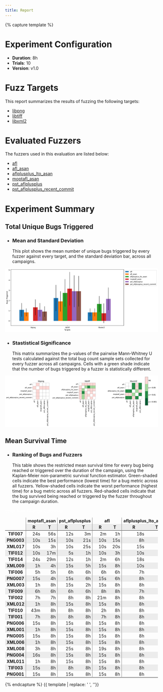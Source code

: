 ```yaml
---
title: Report
---
```

{% capture template %}
<div class="section">
    <h1>Experiment Configuration</h1>
    <ul class="browser-default">
        <li><b>Duration</b>: 8h</li>
        <li><b>Trials</b>: 10</li>
        <li><b>Version</b>: v1.0</li>
    </ul>
</div>
<div class="section">
    <h1>Fuzz Targets</h1>
    <p>This report summarizes the results of fuzzing the following targets:</p>
    <ul id="target-list" class="browser-default">
        <li><a href="targets/libpng.md">libpng</a></li>
        <li><a href="targets/libtiff.md">libtiff</a></li>
        <li><a href="targets/libxml2.md">libxml2</a></li>
    </ul>
</div>
<div class="section">
    <h1>Evaluated Fuzzers</h1>
    <p>The fuzzers used in this evaluation are listed below:</p>
    <ul id="fuzzer-list" class="browser-default">
        <li><a href="fuzzers/afl.md">afl</a></li>
        <li><a href="fuzzers/afl_asan.md">afl_asan</a></li>
        <li><a href="fuzzers/aflplusplus_lto_asan.md">aflplusplus_lto_asan</a></li>
        <li><a href="fuzzers/moptafl_asan.md">moptafl_asan</a></li>
        <li><a href="fuzzers/pst_aflplusplus.md">pst_aflplusplus</a></li>
        <li><a href="fuzzers/pst_aflplusplus_recent_commit.md">pst_aflplusplus_recent_commit</a></li>
    </ul>
</div>
<!--
EXPERIMENT PARAMETERS WILL BE LISTED HERE
-->
<div class="section">
    <h1>Experiment Summary</h1>
    <div id="bugs-triggered">
        <h2>Total Unique Bugs Triggered</h2>
        <ul class="collapsible popout">
            <li>
                <div class="collapsible-header">
                    <h3>Mean and Standard Deviation</h3>
                </div>
                <div class="collapsible-body">
                    This plot shows the mean number of unique bugs triggered by every fuzzer against every target,
                    and the standard deviation bar, across all campaigns.
                </div>
            </li>
        </ul>
        <img class="materialboxed responsive-img" src="plot/summary_unique_bugs.svg">
        <ul class="collapsible popout">
            <li>
                <div class="collapsible-header">
                    <h3>Stastistical Significance</h3>
                </div>
                <div class="collapsible-body">
                    This matrix summarizes the p-values of the pairwise Mann-Whitney U tests calculated against the
                    total bug count sample sets collected for every fuzzer across all campaigns. Cells with a green
                    shade indicate that the number of bugs triggered by a fuzzer is statistically different.
                </div>
            </li>
        </ul>
        <img class="materialboxed responsive-img" src="plot/summary_signplot.svg">
    </div>
    <div id="mean-survival">
        <h2>Mean Survival Time</h2>
        <ul class="collapsible popout">
            <li>
                <div class="collapsible-header">
                    <h3>Ranking of Bugs and Fuzzers</h3>
                </div>
                <div class="collapsible-body">
                    This table shows the restricted mean survival time for every bug being reached or triggered over the
                    duration of the campaign, using the Kaplan-Meier non-parametric survival function estimator.
                    Green-shaded cells indicate the best performance (lowest time) for a bug metric across all fuzzers.
                    Yellow-shaded cells indicate the worst performance (highest time) for a bug metric across all fuzzers.
                    Red-shaded cells indicate that the bug survived being reached or triggered by the fuzzer throughout
                    the campaign duration.
                </div>
            </li>
        </ul>
        <div class="center">
            <a id="btn-colormap" class="btn-small waves-effect waves-light" style="margin-bottom: 10px; color: white; font-weight: normal;">
                <i class="material-icons left">color_lens</i>
                Change Colormap
            </a>
        </div>
        <script type="text/javascript">
            $('#btn-colormap').click(function() {
                stl = $('#survival_stylesheet');
                var href = stl.prop('href');
                if (href.includes('hiliter')) {
                    stl.prop('href', 'css/survival_heatmap.css');
                } else {
                    stl.prop('href', 'css/survival_hiliter.css');
                }
            });
        </script>
        <link id="survival_stylesheet" rel="stylesheet" href="css/survival_hiliter.css">
        <style type="text/css">
#T_survival_table tr:nth-child(even) {
  background-color: #ececec;
}
#T_survival_table tbody tr:hover {
  background-color: #d9edfd;
}
#T_survival_table thead tr:not(:last-child) .index_name {
  visibility: hidden;
}
#T_survival_table thead tr:nth-child(3) {
  display: none;
}
#T_survival_table tbody td {
  padding: 2px 5px 2px 15px;
  text-align: right;
}
#T_survival_table th {
  padding: 2px 5px 2px 5px;
  text-align: center;
}
#T_survival_table th {
  border-top: none;
  border-bottom: none;
  border-radius: 0px;
}
#T_survival_table  td {
  border-top: none;
  border-bottom: none;
  border-radius: 0px;
}
#T_survival_table  tr {
  border-top: none;
  border-bottom: none;
  border-radius: 0px;
}
#T_survival_table thead tr:first-child th:not(:last-child) {
  border-right: 1px solid #888888;
}
#T_survival_table  th:nth-child(odd):not(:last-child) {
  border-right: 1px solid #888888;
}
#T_survival_table  td:nth-child(odd):not(:last-child) {
  border-right: 1px solid #888888;
}
#T_survival_table  {
  border-collapse: collapse;
}
</style>
<table id="T_survival_table">
  <thead>
    <tr>
      <th class="index_name level0" >Fuzzer</th>
      <th id="T_survival_table_level0_col0" class="col_heading level0 col0" colspan="2">moptafl_asan</th>
      <th id="T_survival_table_level0_col2" class="col_heading level0 col2" colspan="2">pst_aflplusplus</th>
      <th id="T_survival_table_level0_col4" class="col_heading level0 col4" colspan="2">afl</th>
      <th id="T_survival_table_level0_col6" class="col_heading level0 col6" colspan="2">aflplusplus_lto_asan</th>
      <th id="T_survival_table_level0_col8" class="col_heading level0 col8" colspan="2">pst_aflplusplus_recent_commit</th>
      <th id="T_survival_table_level0_col10" class="col_heading level0 col10" colspan="2">afl_asan</th>
    </tr>
    <tr>
      <th class="index_name level1" >Metric</th>
      <th id="T_survival_table_level1_col0" class="col_heading level1 col0" >R</th>
      <th id="T_survival_table_level1_col1" class="col_heading level1 col1" >T</th>
      <th id="T_survival_table_level1_col2" class="col_heading level1 col2" >R</th>
      <th id="T_survival_table_level1_col3" class="col_heading level1 col3" >T</th>
      <th id="T_survival_table_level1_col4" class="col_heading level1 col4" >R</th>
      <th id="T_survival_table_level1_col5" class="col_heading level1 col5" >T</th>
      <th id="T_survival_table_level1_col6" class="col_heading level1 col6" >R</th>
      <th id="T_survival_table_level1_col7" class="col_heading level1 col7" >T</th>
      <th id="T_survival_table_level1_col8" class="col_heading level1 col8" >R</th>
      <th id="T_survival_table_level1_col9" class="col_heading level1 col9" >T</th>
      <th id="T_survival_table_level1_col10" class="col_heading level1 col10" >R</th>
      <th id="T_survival_table_level1_col11" class="col_heading level1 col11" >T</th>
    </tr>
    <tr>
      <th class="index_name level0" >Bug ID</th>
      <th class="blank col0" >&nbsp;</th>
      <th class="blank col1" >&nbsp;</th>
      <th class="blank col2" >&nbsp;</th>
      <th class="blank col3" >&nbsp;</th>
      <th class="blank col4" >&nbsp;</th>
      <th class="blank col5" >&nbsp;</th>
      <th class="blank col6" >&nbsp;</th>
      <th class="blank col7" >&nbsp;</th>
      <th class="blank col8" >&nbsp;</th>
      <th class="blank col9" >&nbsp;</th>
      <th class="blank col10" >&nbsp;</th>
      <th class="blank col11" >&nbsp;</th>
    </tr>
  </thead>
  <tbody>
    <tr>
      <th id="T_survival_table_level0_row0" class="row_heading level0 row0" >TIF007</th>
      <td id="T_survival_table_row0_col0" class="data row0 col0" >24s</td>
      <td id="T_survival_table_row0_col1" class="data row0 col1" >56s</td>
      <td id="T_survival_table_row0_col2" class="data row0 col2" >12s</td>
      <td id="T_survival_table_row0_col3" class="data row0 col3" >3m</td>
      <td id="T_survival_table_row0_col4" class="data row0 col4" >2m</td>
      <td id="T_survival_table_row0_col5" class="data row0 col5" >1h</td>
      <td id="T_survival_table_row0_col6" class="data row0 col6" >18s</td>
      <td id="T_survival_table_row0_col7" class="data row0 col7" >1m</td>
      <td id="T_survival_table_row0_col8" class="data row0 col8" >10s</td>
      <td id="T_survival_table_row0_col9" class="data row0 col9" >5m</td>
      <td id="T_survival_table_row0_col10" class="data row0 col10" >2m</td>
      <td id="T_survival_table_row0_col11" class="data row0 col11" >1h</td>
    </tr>
    <tr>
      <th id="T_survival_table_level0_row1" class="row_heading level0 row1" >PNG003</th>
      <td id="T_survival_table_row1_col0" class="data row1 col0" >10s</td>
      <td id="T_survival_table_row1_col1" class="data row1 col1" >15s</td>
      <td id="T_survival_table_row1_col2" class="data row1 col2" >10s</td>
      <td id="T_survival_table_row1_col3" class="data row1 col3" >21s</td>
      <td id="T_survival_table_row1_col4" class="data row1 col4" >10s</td>
      <td id="T_survival_table_row1_col5" class="data row1 col5" >15s</td>
      <td id="T_survival_table_row1_col6" class="data row1 col6" >8h</td>
      <td id="T_survival_table_row1_col7" class="data row1 col7" >8h</td>
      <td id="T_survival_table_row1_col8" class="data row1 col8" >10s</td>
      <td id="T_survival_table_row1_col9" class="data row1 col9" >34s</td>
      <td id="T_survival_table_row1_col10" class="data row1 col10" >10s</td>
      <td id="T_survival_table_row1_col11" class="data row1 col11" >15s</td>
    </tr>
    <tr>
      <th id="T_survival_table_level0_row2" class="row_heading level0 row2" >XML017</th>
      <td id="T_survival_table_row2_col0" class="data row2 col0" >10s</td>
      <td id="T_survival_table_row2_col1" class="data row2 col1" >3h</td>
      <td id="T_survival_table_row2_col2" class="data row2 col2" >10s</td>
      <td id="T_survival_table_row2_col3" class="data row2 col3" >25s</td>
      <td id="T_survival_table_row2_col4" class="data row2 col4" >10s</td>
      <td id="T_survival_table_row2_col5" class="data row2 col5" >20s</td>
      <td id="T_survival_table_row2_col6" class="data row2 col6" >15s</td>
      <td id="T_survival_table_row2_col7" class="data row2 col7" >4m</td>
      <td id="T_survival_table_row2_col8" class="data row2 col8" >8h</td>
      <td id="T_survival_table_row2_col9" class="data row2 col9" >8h</td>
      <td id="T_survival_table_row2_col10" class="data row2 col10" >10s</td>
      <td id="T_survival_table_row2_col11" class="data row2 col11" >20s</td>
    </tr>
    <tr>
      <th id="T_survival_table_level0_row3" class="row_heading level0 row3" >TIF012</th>
      <td id="T_survival_table_row3_col0" class="data row3 col0" >10s</td>
      <td id="T_survival_table_row3_col1" class="data row3 col1" >17m</td>
      <td id="T_survival_table_row3_col2" class="data row3 col2" >5s</td>
      <td id="T_survival_table_row3_col3" class="data row3 col3" >1h</td>
      <td id="T_survival_table_row3_col4" class="data row3 col4" >10s</td>
      <td id="T_survival_table_row3_col5" class="data row3 col5" >3h</td>
      <td id="T_survival_table_row3_col6" class="data row3 col6" >10s</td>
      <td id="T_survival_table_row3_col7" class="data row3 col7" >1h</td>
      <td id="T_survival_table_row3_col8" class="data row3 col8" >5s</td>
      <td id="T_survival_table_row3_col9" class="data row3 col9" >2h</td>
      <td id="T_survival_table_row3_col10" class="data row3 col10" >10s</td>
      <td id="T_survival_table_row3_col11" class="data row3 col11" >4h</td>
    </tr>
    <tr>
      <th id="T_survival_table_level0_row4" class="row_heading level0 row4" >TIF014</th>
      <td id="T_survival_table_row4_col0" class="data row4 col0" >24s</td>
      <td id="T_survival_table_row4_col1" class="data row4 col1" >29m</td>
      <td id="T_survival_table_row4_col2" class="data row4 col2" >12s</td>
      <td id="T_survival_table_row4_col3" class="data row4 col3" >1h</td>
      <td id="T_survival_table_row4_col4" class="data row4 col4" >2m</td>
      <td id="T_survival_table_row4_col5" class="data row4 col5" >6h</td>
      <td id="T_survival_table_row4_col6" class="data row4 col6" >18s</td>
      <td id="T_survival_table_row4_col7" class="data row4 col7" >1h</td>
      <td id="T_survival_table_row4_col8" class="data row4 col8" >10s</td>
      <td id="T_survival_table_row4_col9" class="data row4 col9" >1h</td>
      <td id="T_survival_table_row4_col10" class="data row4 col10" >2m</td>
      <td id="T_survival_table_row4_col11" class="data row4 col11" >7h</td>
    </tr>
    <tr>
      <th id="T_survival_table_level0_row5" class="row_heading level0 row5" >XML009</th>
      <td id="T_survival_table_row5_col0" class="data row5 col0" >1h</td>
      <td id="T_survival_table_row5_col1" class="data row5 col1" >4h</td>
      <td id="T_survival_table_row5_col2" class="data row5 col2" >15s</td>
      <td id="T_survival_table_row5_col3" class="data row5 col3" >5h</td>
      <td id="T_survival_table_row5_col4" class="data row5 col4" >15s</td>
      <td id="T_survival_table_row5_col5" class="data row5 col5" >8h</td>
      <td id="T_survival_table_row5_col6" class="data row5 col6" >10s</td>
      <td id="T_survival_table_row5_col7" class="data row5 col7" >1h</td>
      <td id="T_survival_table_row5_col8" class="data row5 col8" >8h</td>
      <td id="T_survival_table_row5_col9" class="data row5 col9" >8h</td>
      <td id="T_survival_table_row5_col10" class="data row5 col10" >15s</td>
      <td id="T_survival_table_row5_col11" class="data row5 col11" >8h</td>
    </tr>
    <tr>
      <th id="T_survival_table_level0_row6" class="row_heading level0 row6" >TIF006</th>
      <td id="T_survival_table_row6_col0" class="data row6 col0" >5h</td>
      <td id="T_survival_table_row6_col1" class="data row6 col1" >5h</td>
      <td id="T_survival_table_row6_col2" class="data row6 col2" >6h</td>
      <td id="T_survival_table_row6_col3" class="data row6 col3" >6h</td>
      <td id="T_survival_table_row6_col4" class="data row6 col4" >6h</td>
      <td id="T_survival_table_row6_col5" class="data row6 col5" >6h</td>
      <td id="T_survival_table_row6_col6" class="data row6 col6" >7h</td>
      <td id="T_survival_table_row6_col7" class="data row6 col7" >7h</td>
      <td id="T_survival_table_row6_col8" class="data row6 col8" >6h</td>
      <td id="T_survival_table_row6_col9" class="data row6 col9" >6h</td>
      <td id="T_survival_table_row6_col10" class="data row6 col10" >8h</td>
      <td id="T_survival_table_row6_col11" class="data row6 col11" >8h</td>
    </tr>
    <tr>
      <th id="T_survival_table_level0_row7" class="row_heading level0 row7" >PNG007</th>
      <td id="T_survival_table_row7_col0" class="data row7 col0" >15s</td>
      <td id="T_survival_table_row7_col1" class="data row7 col1" >4h</td>
      <td id="T_survival_table_row7_col2" class="data row7 col2" >15s</td>
      <td id="T_survival_table_row7_col3" class="data row7 col3" >6h</td>
      <td id="T_survival_table_row7_col4" class="data row7 col4" >15s</td>
      <td id="T_survival_table_row7_col5" class="data row7 col5" >6h</td>
      <td id="T_survival_table_row7_col6" class="data row7 col6" >8h</td>
      <td id="T_survival_table_row7_col7" class="data row7 col7" >8h</td>
      <td id="T_survival_table_row7_col8" class="data row7 col8" >15s</td>
      <td id="T_survival_table_row7_col9" class="data row7 col9" >7h</td>
      <td id="T_survival_table_row7_col10" class="data row7 col10" >15s</td>
      <td id="T_survival_table_row7_col11" class="data row7 col11" >8h</td>
    </tr>
    <tr>
      <th id="T_survival_table_level0_row8" class="row_heading level0 row8" >XML003</th>
      <td id="T_survival_table_row8_col0" class="data row8 col0" >1h</td>
      <td id="T_survival_table_row8_col1" class="data row8 col1" >8h</td>
      <td id="T_survival_table_row8_col2" class="data row8 col2" >15s</td>
      <td id="T_survival_table_row8_col3" class="data row8 col3" >2h</td>
      <td id="T_survival_table_row8_col4" class="data row8 col4" >15s</td>
      <td id="T_survival_table_row8_col5" class="data row8 col5" >8h</td>
      <td id="T_survival_table_row8_col6" class="data row8 col6" >8h</td>
      <td id="T_survival_table_row8_col7" class="data row8 col7" >8h</td>
      <td id="T_survival_table_row8_col8" class="data row8 col8" >8h</td>
      <td id="T_survival_table_row8_col9" class="data row8 col9" >8h</td>
      <td id="T_survival_table_row8_col10" class="data row8 col10" >15s</td>
      <td id="T_survival_table_row8_col11" class="data row8 col11" >8h</td>
    </tr>
    <tr>
      <th id="T_survival_table_level0_row9" class="row_heading level0 row9" >TIF009</th>
      <td id="T_survival_table_row9_col0" class="data row9 col0" >6h</td>
      <td id="T_survival_table_row9_col1" class="data row9 col1" >6h</td>
      <td id="T_survival_table_row9_col2" class="data row9 col2" >6h</td>
      <td id="T_survival_table_row9_col3" class="data row9 col3" >6h</td>
      <td id="T_survival_table_row9_col4" class="data row9 col4" >8h</td>
      <td id="T_survival_table_row9_col5" class="data row9 col5" >8h</td>
      <td id="T_survival_table_row9_col6" class="data row9 col6" >7h</td>
      <td id="T_survival_table_row9_col7" class="data row9 col7" >7h</td>
      <td id="T_survival_table_row9_col8" class="data row9 col8" >7h</td>
      <td id="T_survival_table_row9_col9" class="data row9 col9" >7h</td>
      <td id="T_survival_table_row9_col10" class="data row9 col10" >8h</td>
      <td id="T_survival_table_row9_col11" class="data row9 col11" >8h</td>
    </tr>
    <tr>
      <th id="T_survival_table_level0_row10" class="row_heading level0 row10" >TIF002</th>
      <td id="T_survival_table_row10_col0" class="data row10 col0" >7h</td>
      <td id="T_survival_table_row10_col1" class="data row10 col1" >7h</td>
      <td id="T_survival_table_row10_col2" class="data row10 col2" >8h</td>
      <td id="T_survival_table_row10_col3" class="data row10 col3" >8h</td>
      <td id="T_survival_table_row10_col4" class="data row10 col4" >21m</td>
      <td id="T_survival_table_row10_col5" class="data row10 col5" >8h</td>
      <td id="T_survival_table_row10_col6" class="data row10 col6" >8h</td>
      <td id="T_survival_table_row10_col7" class="data row10 col7" >8h</td>
      <td id="T_survival_table_row10_col8" class="data row10 col8" >8h</td>
      <td id="T_survival_table_row10_col9" class="data row10 col9" >8h</td>
      <td id="T_survival_table_row10_col10" class="data row10 col10" >30m</td>
      <td id="T_survival_table_row10_col11" class="data row10 col11" >8h</td>
    </tr>
    <tr>
      <th id="T_survival_table_level0_row11" class="row_heading level0 row11" >XML012</th>
      <td id="T_survival_table_row11_col0" class="data row11 col0" >1h</td>
      <td id="T_survival_table_row11_col1" class="data row11 col1" >8h</td>
      <td id="T_survival_table_row11_col2" class="data row11 col2" >15s</td>
      <td id="T_survival_table_row11_col3" class="data row11 col3" >8h</td>
      <td id="T_survival_table_row11_col4" class="data row11 col4" >15s</td>
      <td id="T_survival_table_row11_col5" class="data row11 col5" >8h</td>
      <td id="T_survival_table_row11_col6" class="data row11 col6" >8h</td>
      <td id="T_survival_table_row11_col7" class="data row11 col7" >8h</td>
      <td id="T_survival_table_row11_col8" class="data row11 col8" >8h</td>
      <td id="T_survival_table_row11_col9" class="data row11 col9" >8h</td>
      <td id="T_survival_table_row11_col10" class="data row11 col10" >15s</td>
      <td id="T_survival_table_row11_col11" class="data row11 col11" >8h</td>
    </tr>
    <tr>
      <th id="T_survival_table_level0_row12" class="row_heading level0 row12" >TIF010</th>
      <td id="T_survival_table_row12_col0" class="data row12 col0" >43m</td>
      <td id="T_survival_table_row12_col1" class="data row12 col1" >8h</td>
      <td id="T_survival_table_row12_col2" class="data row12 col2" >8h</td>
      <td id="T_survival_table_row12_col3" class="data row12 col3" >8h</td>
      <td id="T_survival_table_row12_col4" class="data row12 col4" >2h</td>
      <td id="T_survival_table_row12_col5" class="data row12 col5" >8h</td>
      <td id="T_survival_table_row12_col6" class="data row12 col6" >8h</td>
      <td id="T_survival_table_row12_col7" class="data row12 col7" >8h</td>
      <td id="T_survival_table_row12_col8" class="data row12 col8" >8h</td>
      <td id="T_survival_table_row12_col9" class="data row12 col9" >8h</td>
      <td id="T_survival_table_row12_col10" class="data row12 col10" >2h</td>
      <td id="T_survival_table_row12_col11" class="data row12 col11" >8h</td>
    </tr>
    <tr>
      <th id="T_survival_table_level0_row13" class="row_heading level0 row13" >TIF001</th>
      <td id="T_survival_table_row13_col0" class="data row13 col0" >7h</td>
      <td id="T_survival_table_row13_col1" class="data row13 col1" >8h</td>
      <td id="T_survival_table_row13_col2" class="data row13 col2" >8h</td>
      <td id="T_survival_table_row13_col3" class="data row13 col3" >8h</td>
      <td id="T_survival_table_row13_col4" class="data row13 col4" >7h</td>
      <td id="T_survival_table_row13_col5" class="data row13 col5" >8h</td>
      <td id="T_survival_table_row13_col6" class="data row13 col6" >8h</td>
      <td id="T_survival_table_row13_col7" class="data row13 col7" >8h</td>
      <td id="T_survival_table_row13_col8" class="data row13 col8" >8h</td>
      <td id="T_survival_table_row13_col9" class="data row13 col9" >8h</td>
      <td id="T_survival_table_row13_col10" class="data row13 col10" >8h</td>
      <td id="T_survival_table_row13_col11" class="data row13 col11" >8h</td>
    </tr>
    <tr>
      <th id="T_survival_table_level0_row14" class="row_heading level0 row14" >PNG006</th>
      <td id="T_survival_table_row14_col0" class="data row14 col0" >15s</td>
      <td id="T_survival_table_row14_col1" class="data row14 col1" >8h</td>
      <td id="T_survival_table_row14_col2" class="data row14 col2" >15s</td>
      <td id="T_survival_table_row14_col3" class="data row14 col3" >8h</td>
      <td id="T_survival_table_row14_col4" class="data row14 col4" >15s</td>
      <td id="T_survival_table_row14_col5" class="data row14 col5" >8h</td>
      <td id="T_survival_table_row14_col6" class="data row14 col6" >8h</td>
      <td id="T_survival_table_row14_col7" class="data row14 col7" >8h</td>
      <td id="T_survival_table_row14_col8" class="data row14 col8" >15s</td>
      <td id="T_survival_table_row14_col9" class="data row14 col9" >8h</td>
      <td id="T_survival_table_row14_col10" class="data row14 col10" >15s</td>
      <td id="T_survival_table_row14_col11" class="data row14 col11" >8h</td>
    </tr>
    <tr>
      <th id="T_survival_table_level0_row15" class="row_heading level0 row15" >XML001</th>
      <td id="T_survival_table_row15_col0" class="data row15 col0" >1h</td>
      <td id="T_survival_table_row15_col1" class="data row15 col1" >8h</td>
      <td id="T_survival_table_row15_col2" class="data row15 col2" >15s</td>
      <td id="T_survival_table_row15_col3" class="data row15 col3" >8h</td>
      <td id="T_survival_table_row15_col4" class="data row15 col4" >15s</td>
      <td id="T_survival_table_row15_col5" class="data row15 col5" >8h</td>
      <td id="T_survival_table_row15_col6" class="data row15 col6" >8h</td>
      <td id="T_survival_table_row15_col7" class="data row15 col7" >8h</td>
      <td id="T_survival_table_row15_col8" class="data row15 col8" >8h</td>
      <td id="T_survival_table_row15_col9" class="data row15 col9" >8h</td>
      <td id="T_survival_table_row15_col10" class="data row15 col10" >15s</td>
      <td id="T_survival_table_row15_col11" class="data row15 col11" >8h</td>
    </tr>
    <tr>
      <th id="T_survival_table_level0_row16" class="row_heading level0 row16" >PNG005</th>
      <td id="T_survival_table_row16_col0" class="data row16 col0" >15s</td>
      <td id="T_survival_table_row16_col1" class="data row16 col1" >8h</td>
      <td id="T_survival_table_row16_col2" class="data row16 col2" >15s</td>
      <td id="T_survival_table_row16_col3" class="data row16 col3" >8h</td>
      <td id="T_survival_table_row16_col4" class="data row16 col4" >15s</td>
      <td id="T_survival_table_row16_col5" class="data row16 col5" >8h</td>
      <td id="T_survival_table_row16_col6" class="data row16 col6" >8h</td>
      <td id="T_survival_table_row16_col7" class="data row16 col7" >8h</td>
      <td id="T_survival_table_row16_col8" class="data row16 col8" >15s</td>
      <td id="T_survival_table_row16_col9" class="data row16 col9" >8h</td>
      <td id="T_survival_table_row16_col10" class="data row16 col10" >15s</td>
      <td id="T_survival_table_row16_col11" class="data row16 col11" >8h</td>
    </tr>
    <tr>
      <th id="T_survival_table_level0_row17" class="row_heading level0 row17" >XML006</th>
      <td id="T_survival_table_row17_col0" class="data row17 col0" >1h</td>
      <td id="T_survival_table_row17_col1" class="data row17 col1" >8h</td>
      <td id="T_survival_table_row17_col2" class="data row17 col2" >15s</td>
      <td id="T_survival_table_row17_col3" class="data row17 col3" >8h</td>
      <td id="T_survival_table_row17_col4" class="data row17 col4" >15s</td>
      <td id="T_survival_table_row17_col5" class="data row17 col5" >8h</td>
      <td id="T_survival_table_row17_col6" class="data row17 col6" >8h</td>
      <td id="T_survival_table_row17_col7" class="data row17 col7" >8h</td>
      <td id="T_survival_table_row17_col8" class="data row17 col8" >8h</td>
      <td id="T_survival_table_row17_col9" class="data row17 col9" >8h</td>
      <td id="T_survival_table_row17_col10" class="data row17 col10" >15s</td>
      <td id="T_survival_table_row17_col11" class="data row17 col11" >8h</td>
    </tr>
    <tr>
      <th id="T_survival_table_level0_row18" class="row_heading level0 row18" >XML008</th>
      <td id="T_survival_table_row18_col0" class="data row18 col0" >3h</td>
      <td id="T_survival_table_row18_col1" class="data row18 col1" >8h</td>
      <td id="T_survival_table_row18_col2" class="data row18 col2" >25s</td>
      <td id="T_survival_table_row18_col3" class="data row18 col3" >8h</td>
      <td id="T_survival_table_row18_col4" class="data row18 col4" >19s</td>
      <td id="T_survival_table_row18_col5" class="data row18 col5" >8h</td>
      <td id="T_survival_table_row18_col6" class="data row18 col6" >8h</td>
      <td id="T_survival_table_row18_col7" class="data row18 col7" >8h</td>
      <td id="T_survival_table_row18_col8" class="data row18 col8" >8h</td>
      <td id="T_survival_table_row18_col9" class="data row18 col9" >8h</td>
      <td id="T_survival_table_row18_col10" class="data row18 col10" >20s</td>
      <td id="T_survival_table_row18_col11" class="data row18 col11" >8h</td>
    </tr>
    <tr>
      <th id="T_survival_table_level0_row19" class="row_heading level0 row19" >PNG004</th>
      <td id="T_survival_table_row19_col0" class="data row19 col0" >16s</td>
      <td id="T_survival_table_row19_col1" class="data row19 col1" >8h</td>
      <td id="T_survival_table_row19_col2" class="data row19 col2" >15s</td>
      <td id="T_survival_table_row19_col3" class="data row19 col3" >8h</td>
      <td id="T_survival_table_row19_col4" class="data row19 col4" >15s</td>
      <td id="T_survival_table_row19_col5" class="data row19 col5" >8h</td>
      <td id="T_survival_table_row19_col6" class="data row19 col6" >8h</td>
      <td id="T_survival_table_row19_col7" class="data row19 col7" >8h</td>
      <td id="T_survival_table_row19_col8" class="data row19 col8" >15s</td>
      <td id="T_survival_table_row19_col9" class="data row19 col9" >8h</td>
      <td id="T_survival_table_row19_col10" class="data row19 col10" >15s</td>
      <td id="T_survival_table_row19_col11" class="data row19 col11" >8h</td>
    </tr>
    <tr>
      <th id="T_survival_table_level0_row20" class="row_heading level0 row20" >XML011</th>
      <td id="T_survival_table_row20_col0" class="data row20 col0" >1h</td>
      <td id="T_survival_table_row20_col1" class="data row20 col1" >8h</td>
      <td id="T_survival_table_row20_col2" class="data row20 col2" >15s</td>
      <td id="T_survival_table_row20_col3" class="data row20 col3" >8h</td>
      <td id="T_survival_table_row20_col4" class="data row20 col4" >15s</td>
      <td id="T_survival_table_row20_col5" class="data row20 col5" >8h</td>
      <td id="T_survival_table_row20_col6" class="data row20 col6" >8h</td>
      <td id="T_survival_table_row20_col7" class="data row20 col7" >8h</td>
      <td id="T_survival_table_row20_col8" class="data row20 col8" >8h</td>
      <td id="T_survival_table_row20_col9" class="data row20 col9" >8h</td>
      <td id="T_survival_table_row20_col10" class="data row20 col10" >15s</td>
      <td id="T_survival_table_row20_col11" class="data row20 col11" >8h</td>
    </tr>
    <tr>
      <th id="T_survival_table_level0_row21" class="row_heading level0 row21" >TIF003</th>
      <td id="T_survival_table_row21_col0" class="data row21 col0" >15s</td>
      <td id="T_survival_table_row21_col1" class="data row21 col1" >8h</td>
      <td id="T_survival_table_row21_col2" class="data row21 col2" >8h</td>
      <td id="T_survival_table_row21_col3" class="data row21 col3" >8h</td>
      <td id="T_survival_table_row21_col4" class="data row21 col4" >15s</td>
      <td id="T_survival_table_row21_col5" class="data row21 col5" >8h</td>
      <td id="T_survival_table_row21_col6" class="data row21 col6" >8h</td>
      <td id="T_survival_table_row21_col7" class="data row21 col7" >8h</td>
      <td id="T_survival_table_row21_col8" class="data row21 col8" >8h</td>
      <td id="T_survival_table_row21_col9" class="data row21 col9" >8h</td>
      <td id="T_survival_table_row21_col10" class="data row21 col10" >15s</td>
      <td id="T_survival_table_row21_col11" class="data row21 col11" >8h</td>
    </tr>
    <tr>
      <th id="T_survival_table_level0_row22" class="row_heading level0 row22" >PNG001</th>
      <td id="T_survival_table_row22_col0" class="data row22 col0" >15s</td>
      <td id="T_survival_table_row22_col1" class="data row22 col1" >8h</td>
      <td id="T_survival_table_row22_col2" class="data row22 col2" >15s</td>
      <td id="T_survival_table_row22_col3" class="data row22 col3" >8h</td>
      <td id="T_survival_table_row22_col4" class="data row22 col4" >15s</td>
      <td id="T_survival_table_row22_col5" class="data row22 col5" >8h</td>
      <td id="T_survival_table_row22_col6" class="data row22 col6" >8h</td>
      <td id="T_survival_table_row22_col7" class="data row22 col7" >8h</td>
      <td id="T_survival_table_row22_col8" class="data row22 col8" >15s</td>
      <td id="T_survival_table_row22_col9" class="data row22 col9" >8h</td>
      <td id="T_survival_table_row22_col10" class="data row22 col10" >15s</td>
      <td id="T_survival_table_row22_col11" class="data row22 col11" >8h</td>
    </tr>
  </tbody>
</table>
    </div>
</div>
{% endcapture %}
{{ template | replace: '    ', ''}}
